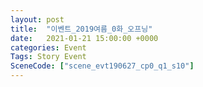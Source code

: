 ```yaml
---
layout: post
title:  "이벤트_2019여름_0화_오프닝"
date:   2021-01-21 15:00:00 +0000
categories: Event
Tags: Story Event
SceneCode: ["scene_evt190627_cp0_q1_s10"]
---
```

